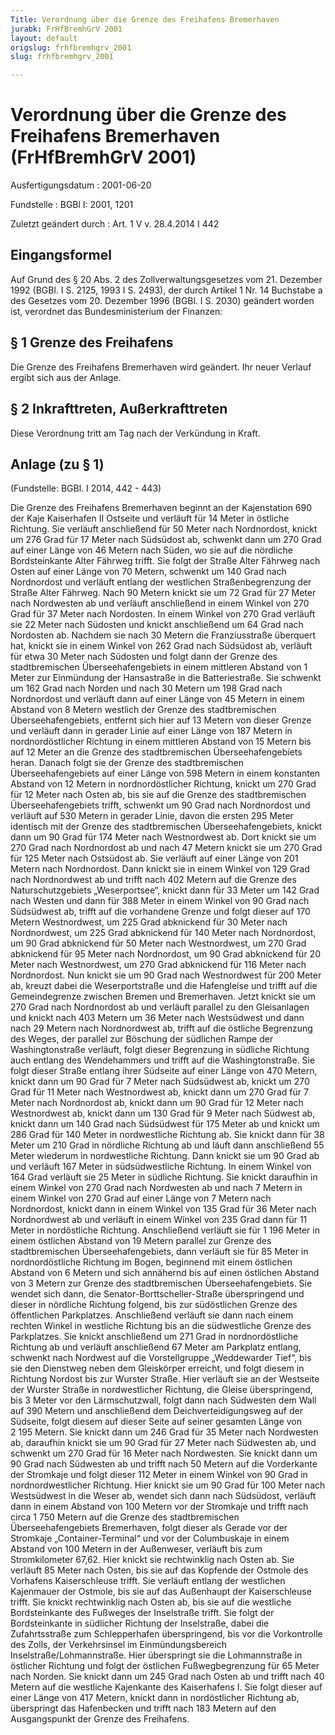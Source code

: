 ```yaml
---
Title: Verordnung über die Grenze des Freihafens Bremerhaven
jurabk: FrHfBremhGrV 2001
layout: default
origslug: frhfbremhgrv_2001
slug: frhfbremhgrv_2001

---
```


# Verordnung über die Grenze des Freihafens Bremerhaven (FrHfBremhGrV 2001)

Ausfertigungsdatum
:   2001-06-20

Fundstelle
:   BGBl I: 2001, 1201

Zuletzt geändert durch
:   Art. 1 V v. 28.4.2014 I 442


## Eingangsformel

Auf Grund des § 20 Abs. 2 des Zollverwaltungsgesetzes vom 21. Dezember 1992 (BGBl. I S. 2125, 1993 I S. 2493), der durch Artikel 1 Nr. 14 Buchstabe a des Gesetzes vom 20. Dezember 1996 (BGBl. I S. 2030) geändert worden ist, verordnet das Bundesministerium der Finanzen:


## § 1 Grenze des Freihafens

Die Grenze des Freihafens Bremerhaven wird geändert. Ihr neuer Verlauf ergibt sich aus der Anlage.


## § 2 Inkrafttreten, Außerkrafttreten

Diese Verordnung tritt am Tag nach der Verkündung in Kraft.


## Anlage (zu § 1)

(Fundstelle: BGBl. I 2014, 442 - 443)

Die Grenze des Freihafens Bremerhaven beginnt an der Kajenstation 690 der Kaje Kaiserhafen II Ostseite und verläuft für 14 Meter in östliche Richtung. Sie verläuft anschließend für 50 Meter nach Nordnordost, knickt um 276 Grad für 17 Meter nach Südsüdost ab, schwenkt dann um 270 Grad auf einer Länge von 46 Metern nach Süden, wo sie auf die nördliche Bordsteinkante Alter Fährweg trifft. Sie folgt der Straße Alter Fährweg nach Osten auf einer Länge von 70 Metern, schwenkt um 140 Grad nach Nordnordost und verläuft entlang der westlichen Straßenbegrenzung der Straße Alter Fährweg. Nach 90 Metern knickt sie um 72 Grad für 27 Meter nach Nordwesten ab und verläuft anschließend in einem Winkel von 270 Grad für 37 Meter nach Nordosten. In einem Winkel von 270 Grad verläuft sie 22 Meter nach Südosten und knickt anschließend um 64 Grad nach Nordosten ab. Nachdem sie nach 30 Metern die Franziusstraße überquert hat, knickt sie in einem Winkel von 262 Grad nach Südsüdost ab, verläuft für etwa 30 Meter nach Südosten und folgt dann der Grenze des stadtbremischen Überseehafengebiets in einem mittleren Abstand von 1 Meter zur Einmündung der Hansastraße in die Batteriestraße. Sie schwenkt um 162 Grad nach Norden und nach 30 Metern um 198 Grad nach Nordnordost und verläuft dann auf einer Länge von 45 Metern in einem Abstand von 8 Metern westlich der Grenze des stadtbremischen Überseehafengebiets, entfernt sich hier auf 13 Metern von dieser Grenze und verläuft dann in gerader Linie auf einer Länge von 187 Metern in nordnordöstlicher Richtung in einem mittleren Abstand von 15 Metern bis auf 12 Meter an die Grenze des stadtbremischen Überseehafengebiets heran. Danach folgt sie der Grenze des stadtbremischen Überseehafengebiets auf einer Länge von 598 Metern in einem konstanten Abstand von 12 Metern in nordnordöstlicher Richtung, knickt um 270 Grad für 12 Meter nach Osten ab, bis sie auf die Grenze des stadtbremischen Überseehafengebiets trifft, schwenkt um 90 Grad nach Nordnordost und verläuft auf 530 Metern in gerader Linie, davon die ersten 295 Meter identisch mit der Grenze des stadtbremischen Überseehafengebiets, knickt dann um 90 Grad für 174 Meter nach Westnordwest ab. Dort knickt sie um 270 Grad nach Nordnordost ab und nach 47 Metern knickt sie um 270 Grad für 125 Meter nach Ostsüdost ab. Sie verläuft auf einer Länge von 201 Metern nach Nordnordost. Dann knickt sie in einem Winkel von 129 Grad nach Nordnordwest ab und trifft nach 402 Metern auf die Grenze des Naturschutzgebiets „Weserportsee“, knickt dann für 33 Meter um 142 Grad nach Westen und dann für 388 Meter in einem Winkel von 90 Grad nach Südsüdwest ab, trifft auf die vorhandene Grenze und folgt dieser auf 170 Metern Westnordwest, um 225 Grad abknickend für 30 Meter nach Nordnordwest, um 225 Grad abknickend für 140 Meter nach Nordnordost, um 90 Grad abknickend für 50 Meter nach Westnordwest, um 270 Grad abknickend für 95 Meter nach Nordnordost, um 90 Grad abknickend für 20 Meter nach Westnordwest, um 270 Grad abknickend für 116 Meter nach Nordnordost. Nun knickt sie um 90 Grad nach Westnordwest für 200 Meter ab, kreuzt dabei die Weserportstraße und die Hafengleise und trifft auf die Gemeindegrenze zwischen Bremen und Bremerhaven. Jetzt knickt sie um 270 Grad nach Nordnordost ab und verläuft parallel zu den Gleisanlagen und knickt nach 403 Metern um 36 Meter nach Westsüdwest und dann nach 29 Metern nach Nordnordwest ab, trifft auf die östliche Begrenzung des Weges, der parallel zur Böschung der südlichen Rampe der Washingtonstraße verläuft, folgt dieser Begrenzung in südliche Richtung auch entlang des Wendehammers und trifft auf die Washingtonstraße. Sie folgt dieser Straße entlang ihrer Südseite auf einer Länge von 470 Metern, knickt dann um 90 Grad für 7 Meter nach Südsüdwest ab, knickt um 270 Grad für 11 Meter nach Westnordwest ab, knickt dann um 270 Grad für 7 Meter nach Nordnordost ab, knickt dann um 90 Grad für 12 Meter nach Westnordwest ab, knickt dann um 130 Grad für 9 Meter nach Südwest ab, knickt dann um 140 Grad nach Südsüdwest für 175 Meter ab und knickt um 286 Grad für 140 Meter in nordwestliche Richtung ab. Sie knickt dann für 38 Meter um 210 Grad in nördliche Richtung ab und läuft dann anschließend 55 Meter wiederum in nordwestliche Richtung. Dann knickt sie um 90 Grad ab und verläuft 167 Meter in südsüdwestliche Richtung. In einem Winkel von 164 Grad verläuft sie 25 Meter in südliche Richtung. Sie knickt daraufhin in einem Winkel von 270 Grad nach Nordwesten ab und nach 7 Metern in einem Winkel von 270 Grad auf einer Länge von 7 Metern nach Nordnordost, knickt dann in einem Winkel von 135 Grad für 36 Meter nach Nordnordwest ab und verläuft in einem Winkel von 235 Grad dann für 11 Meter in nordöstliche Richtung. Anschließend verläuft sie für 1 196 Meter in einem östlichen Abstand von 19 Metern parallel zur Grenze des stadtbremischen Überseehafengebiets, dann verläuft sie für 85 Meter in nordnordöstliche Richtung im Bogen, beginnend mit einem östlichen Abstand von 6 Metern und sich annähernd bis auf einen östlichen Abstand von 3 Metern zur Grenze des stadtbremischen Überseehafengebiets. Sie wendet sich dann, die Senator-Borttscheller-Straße überspringend und dieser in nördliche Richtung folgend, bis zur südöstlichen Grenze des öffentlichen Parkplatzes. Anschließend verläuft sie dann nach einem rechten Winkel in westliche Richtung bis an die südwestliche Grenze des Parkplatzes. Sie knickt anschließend um 271 Grad in nordnordöstliche Richtung ab und verläuft anschließend 67 Meter am Parkplatz entlang, schwenkt nach Nordwest auf die Vorstellgruppe „Weddewarder Tief“, bis sie den Dienstweg neben dem Gleiskörper erreicht, und folgt diesem in Richtung Nordost bis zur Wurster Straße. Hier verläuft sie an der Westseite der Wurster Straße in nordwestlicher Richtung, die Gleise überspringend, bis 3 Meter vor den Lärmschutzwall, folgt dann nach Südwesten dem Wall auf 390 Metern und anschließend dem Deichverteidigungsweg auf der Südseite, folgt diesem auf dieser Seite auf seiner gesamten Länge von 2 195 Metern. Sie knickt dann um 246 Grad für 35 Meter nach Nordwesten ab, daraufhin knickt sie um 90 Grad für 27 Meter nach Südwesten ab, und schwenkt um 270 Grad für 16 Meter nach Nordwesten. Sie knickt dann um 90 Grad nach Südwesten ab und trifft nach 50 Metern auf die Vorderkante der Stromkaje und folgt dieser 112 Meter in einem Winkel von 90 Grad in nordnordwestlicher Richtung. Hier knickt sie um 90 Grad für 100 Meter nach Westsüdwest in die Weser ab, wendet sich dann nach Südsüdost, verläuft dann in einem Abstand von 100 Metern vor der Stromkaje und trifft nach circa 1 750 Metern auf die Grenze des stadtbremischen Überseehafengebiets Bremerhaven, folgt dieser als Gerade vor der Stromkaje „Container-Terminal“ und vor der Columbuskaje in einem Abstand von 100 Metern in der Außenweser, verläuft bis zum Stromkilometer 67,62. Hier knickt sie rechtwinklig nach Osten ab. Sie verläuft 85 Meter nach Osten, bis sie auf das Kopfende der Ostmole des Vorhafens Kaiserschleuse trifft. Sie verläuft entlang der westlichen Kajenmauer der Ostmole, bis sie auf das Außenhaupt der Kaiserschleuse trifft. Sie knickt rechtwinklig nach Osten ab, bis sie auf die westliche Bordsteinkante des Fußweges der Inselstraße trifft. Sie folgt der Bordsteinkante in südlicher Richtung der Inselstraße, dabei die Zufahrtsstraße zum Schlepperhafen überspringend, bis vor die Vorkontrolle des Zolls, der Verkehrsinsel im Einmündungsbereich Inselstraße/Lohmannstraße. Hier überspringt sie die Lohmannstraße in östlicher Richtung und folgt der östlichen Fußwegbegrenzung für 65 Meter nach Norden. Sie knickt dann um 245 Grad nach Osten ab und trifft nach 40 Metern auf die westliche Kajenkante des Kaiserhafens I. Sie folgt dieser auf einer Länge von 417 Metern, knickt dann in nordöstlicher Richtung ab, überspringt das Hafenbecken und trifft nach 183 Metern auf den Ausgangspunkt der Grenze des Freihafens.

